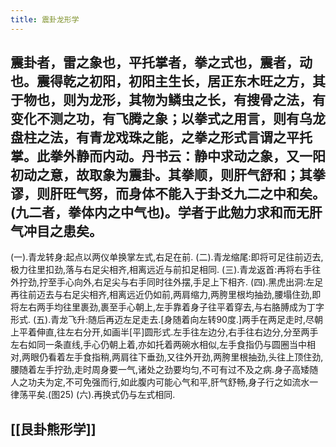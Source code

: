 ```yaml
---
title: 震卦龙形学
---
```


## 震卦者，雷之象也，平托掌者，拳之式也，震者，动也。震得乾之初阳，初阳主生长，居正东木旺之方，其于物也，则为龙形，其物为鳞虫之长，有搜骨之法，有变化不测之功，有飞腾之象；以拳式之用言，则有乌龙盘柱之法，有青龙戏珠之能，之拳之形式言谓之平托掌。此拳外静而内动。丹书云：静中求动之象，又一阳初动之意，故取象为震卦。其拳顺，则肝气舒和；其拳谬，则肝旺气努，而身体不能入于卦爻九二之中和矣。(九二者，拳体内之中气也)。学者于此勉力求和而无肝气冲目之患矣。
(一).青龙转身:起点以两仪单换掌左式,右足在前.
(二).青龙缩尾:即将可足往前迈去,极力往里扣劲,落与右足尖相齐,相离远近与前扣足相同.
(三).青龙返首:再将右手往外拧劲,拧至手心向外,右足尖与右手同时往外摆,手足上下相齐.
(四).黑虎出洞:左足再往前迈去与右足尖相齐,相离远近仍如前,两肩缩力,两胯里根均抽劲,腰塌住劲,即将左右两手均往里裹劲,裹至手心朝上,左手靠着身子往平着穿去,与右胳膊成为丁字形式.
(五).青龙飞升:随后再迈左足走去.[身随着向左转90度.]两手在两足走时,尽朝上平着伸直,往左右分开,如画半[平]圆形式.左手往左边分,右手往右边分,分至两手左右如同一条直线,手心仍朝上着,亦如托着两碗水相似,左手食指仍与圆圈当中相对,两眼仍看着左手食指稍,两肩往下垂劲,又往外开劲,两胯里根抽劲,头往上顶住劲,腰随着左手拧劲,走时周身要一气,诸处之劲要均匀,不可有过不及之病.身子高矮随人之功夫为定,不可免强而行,如此腹内可能心气和平,肝气舒畅,身子行之如流水一律荡平矣.(图25)
(六).再换式仍与左式相同.
## [[艮卦熊形学]]
